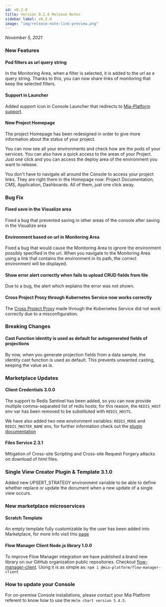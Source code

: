 ```yaml
---
id: v8.2.0
title: Version 8.2.0 Release Notes
sidebar_label: v8.2.0
image: "img/release-note-link-preview.png"
---
```


_November 5, 2021_

### New Features

#### Pod filters as url query string

In the Monitoring Area, when a filter is selected, it is added to the url as a query string. Thanks to this, you can now share links of monitoring that keep the selected filters.

#### Support in Launcher

Added support icon in Console Launcher that redirects to [Mia-Platform support](https://makeitapp.atlassian.net/servicedesk/customer/portal/21).

#### New Project Homepage

The project Homepage has been redesigned in order to give more information about the status of your project. 

You can now see all your environments and check how are the pods of your services. 
You can also have a quick access to the areas of your Project. Just one click and you can access the deploy area of the environment you want to release. 

You don't have to navigate all around the Console to access your project links. They are right there in the Homepage now: Project Documentation, CMS, Application, Dashboards. All of them, just one click away.

### Bug Fix

#### Fixed save in the Visualize area

Fixed a bug that prevented saving in other areas of the console after saving in the Visualize area
#### Environment based on url in Monitoring Area

Fixed a bug that would cause the Monitoring Area to ignore the environment possibly specified in the url. When you navigate to the Monitoring Area using a link that contains the environment in its path, the correct environment will be displayed.

#### Show error alert correctly when fails to upload CRUD fields from file

Due to a bug, the alert which explains the error was not shown.

#### Cross Project Proxy through Kubernetes Service now works correctly

The [Cross Project Proxy](../../development_suite/api-console/api-design/proxies#create-a-new-cross-projects-proxy) made through the Kubernetes Service did not work correctly due to a misconfiguration.

### Breaking Changes 

#### Cast Function identity is used as default for autogenerated fields of projections

By now, when you generate projection fields from a data sample, the identity cast function is used as default. This prevents unwanted casting, keeping the value as is.

### Marketplace Updates

#### Client Credentials 3.0.0

The support to Redis Sentinel has been added, so you can now provide multiple comma-separated list of redis hosts;
for this reason, the `REDIS_HOST` env var has been removed to be substituted with `REDIS_HOSTS`. 

We have also added two new environment variables: `REDIS_MODE` and `REDIS_MASTER_NAME` env, for further information check out the [plugin documentation](https://docs.mia-platform.eu/docs/runtime_suite/client-credentials/configuration)


#### Files Service 2.3.1

Mitigation of Cross-site Scripting and Cross-site Request Forgery attacks on download of html files.

### Single View Creator Plugin & Template 3.1.0

Added new UPSERT_STRATEGY environment variable to be able to define whether replace or update the document when a new update of a single view occurs.

### New marketplace microservices

#### Scratch Template 

An empty template fully customizable by the user has been added into Marketplace, for more info visit this [page](https://github.com/mia-platform-marketplace/scratch-template)

#### Flow Manager Client Node.js library 1.0.0

To improve Flow Manager integration we have published a brand new library on our GitHub organization public repositories. Checkout  [flow-manager-client](https://github.com/mia-platform/flow-manager-client). Using it is as simple as: `npm i @mia-platform/flow-manager-client`

### How to update your Console

For on-premise Console installations, please contact your Mia Platform referent to know how to use the `Helm chart version 5.4.5`.
